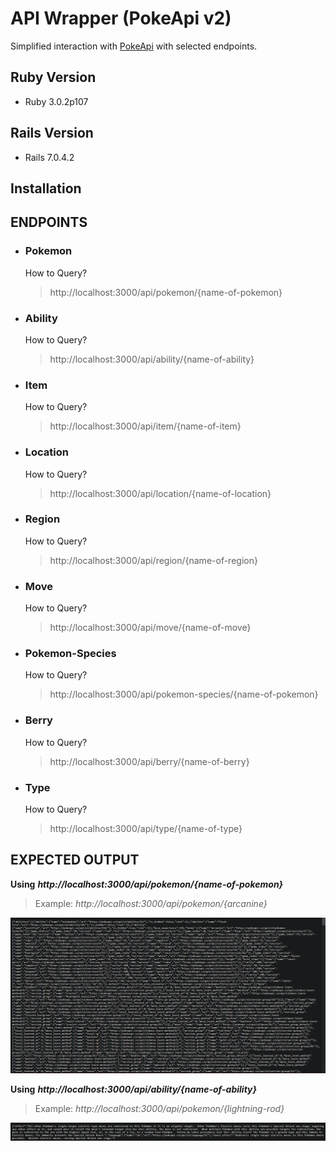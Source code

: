 # API Wrapper (PokeApi v2)

Simplified interaction with [PokeApi](https://pokeapi.co/) with selected endpoints.

## Ruby Version

- Ruby 3.0.2p107

## Rails Version

- Rails 7.0.4.2

## Installation

## **ENDPOINTS**

- ### **Pokemon**
  How to Query?
  > <span>http://localhost:3000/api/pokemon/{name-of-pokemon}</span>
- ### **Ability**
  How to Query?
  > <span>http://localhost:3000/api/ability/{name-of-ability}</span>
- ### **Item**
  How to Query?
  > <span>http://localhost:3000/api/item/{name-of-item}</span>
- ### **Location**</span>
  How to Query?
  > <span>http://localhost:3000/api/location/{name-of-location}</span>
- ### **Region**
  How to Query?
  > <span>http://localhost:3000/api/region/{name-of-region}</span>
- ### **Move**
  How to Query?
  > <span>http://localhost:3000/api/move/{name-of-move}</span>
- ### **Pokemon-Species**
  How to Query?
  > <span>http://localhost:3000/api/pokemon-species/{name-of-pokemon}</span>
- ### **Berry**
  How to Query?
  > <span>http://localhost:3000/api/berry/{name-of-berry}</span>
- ### **Type**
  How to Query?
  > <span>http://localhost:3000/api/type/{name-of-type}</span>

## EXPECTED OUTPUT

**Using** **_<span>http://localhost:3000/api/pokemon/{name-of-pokemon}</span>_**

> Example: _<span>http://localhost:3000/api/pokemon/{arcanine}</span>_

![pokemon-endpoint-example](/app/assets/images/pokemon-example-endpoint.png?raw=true)

**Using** **_<span>http://localhost:3000/api/ability/{name-of-ability}</span>_**

> Example: _<span>http://localhost:3000/api/pokemon/{lightning-rod}</span>_

![ability-endpoint-example](/app/assets/images/ability-example-endpoint.png?raw=true)
